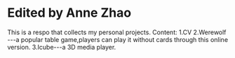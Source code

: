 # Edited by Anne Zhao
This is a respo that collects my personal projects.
Content:
1.CV
2.Werewolf ---a popular table game,players can play it without cards through this online version.
3.Icube---a 3D media player.
